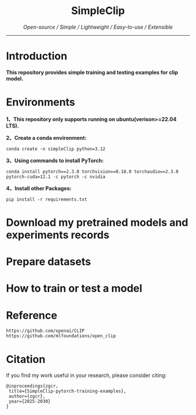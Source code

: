<div align="center">
      <h1>SimpleClip</h1>
</div>

<div align="center">
    <p align="center">
          <em> Open-source / Simple / Lightweight / Easy-to-use / Extensible </em>
    </p>
</div>

<hr>

# Introduction

**This repository provides simple training and testing examples for clip model.**

# Environments

**1、This repository only supports running on ubuntu(verison>=22.04 LTS).**

**2、Create a conda environment:**
```
conda create -n simpleClip python=3.12
```

**3、Using commands to install PyTorch:**
```
conda install pytorch==2.3.0 torchvision==0.18.0 torchaudio==2.3.0 pytorch-cuda=12.1 -c pytorch -c nvidia
```

**4、Install other Packages:**
```
pip install -r requirements.txt
```

# Download my pretrained models and experiments records


# Prepare datasets


# How to train or test a model


# Reference

```
https://github.com/openai/CLIP
https://github.com/mlfoundations/open_clip
```

# Citation

If you find my work useful in your research, please consider citing:
```
@inproceedings{zgcr,
 title={SimpleClip-pytorch-training-examples},
 author={zgcr},
 year={2025-2030}
}
```